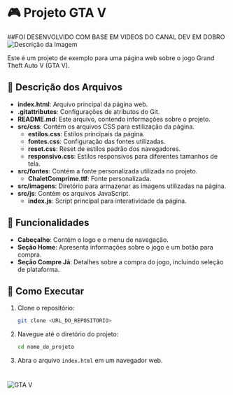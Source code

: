 # 🎮 Projeto GTA V
##FOI  DESENVOLVIDO COM BASE EM VIDEOS DO CANAL DEV EM DOBRO
![Descrição da Imagem](https://i.giphy.com/media/v1.Y2lkPTc5MGI3NjExMm1sMXJ5OXdodzNoZDgzdG8ybnI5aGRhNzY1ZGV0N2xlMjZuMmw5bCZlcD12MV9pbnRlcm5hbF9naWZfYnlfaWQmY3Q9Zw/wNiTFhWCdlC8g/giphy.gif)

Este é um projeto de exemplo para uma página web sobre o jogo Grand Theft Auto V (GTA V).

## 📂 Descrição dos Arquivos

- **index.html**: Arquivo principal da página web.
- **.gitattributes**: Configurações de atributos do Git.
- **README.md**: Este arquivo, contendo informações sobre o projeto.
- **src/css**: Contém os arquivos CSS para estilização da página.
  - **estilos.css**: Estilos principais da página.
  - **fontes.css**: Configuração das fontes utilizadas.
  - **reset.css**: Reset de estilos padrão dos navegadores.
  - **responsivo.css**: Estilos responsivos para diferentes tamanhos de tela.
- **src/fontes**: Contém a fonte personalizada utilizada no projeto.
  - **ChaletComprime.ttf**: Fonte personalizada.
- **src/imagens**: Diretório para armazenar as imagens utilizadas na página.
- **src/js**: Contém os arquivos JavaScript.
  - **index.js**: Script principal para interatividade da página.

## 🌟 Funcionalidades

- **Cabeçalho**: Contém o logo e o menu de navegação.
- **Seção Home**: Apresenta informações sobre o jogo e um botão para compra.
- **Seção Compre Já**: Detalhes sobre a compra do jogo, incluindo seleção de plataforma.

## 🚀 Como Executar

1. Clone o repositório:
    ```sh
    git clone <URL_DO_REPOSITORIO>
    ```

2. Navegue até o diretório do projeto:
    ```sh
    cd nome_do_projeto
    ```

3. Abra o arquivo `index.html` em um navegador web.

#


![GTA V](https://i.giphy.com/media/v1.Y2lkPTc5MGI3NjExeHI0eWgxcm11dzJpdG93dnJhbzNoZjdpNm5leDhsMTk3bzlmdzU4MCZlcD12MV9pbnRlcm5hbF9naWZfYnlfaWQmY3Q9Zw/0Wzkc9iirQ4ZI7JoaD/giphy.gif)
